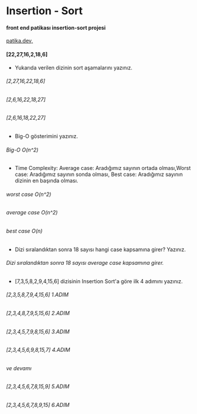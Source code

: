 # Insertion - Sort

#### front end patikası insertion-sort projesi

[patika.dev,](https://www.patika.dev/tr)

#### [22,27,16,2,18,6]

- Yukarıda verilen dizinin sort aşamalarını yazınız.

###### [2,27,16,22,18,6]

###### [2,6,16,22,18,27]

###### [2,6,16,18,22,27]

- Big-O gösterimini yazınız.

###### Big-O O(n^2)

- Time Complexity: Average case: Aradığımız sayının ortada olması,Worst case: Aradığımız sayının sonda olması, Best case: Aradığımız sayının dizinin en başında olması.

###### worst case O(n^2)

###### average case O(n^2)

###### best case O(n)

- Dizi sıralandıktan sonra 18 sayısı hangi case kapsamına girer? Yazınız.

###### Dizi sıralandıktan sonra 18 sayısı average case kapsamına girer.

- [7,3,5,8,2,9,4,15,6] dizisinin Insertion Sort'a göre ilk 4 adımını yazınız.

###### [2,3,5,8,7,9,4,15,6] 1.ADIM

###### [2,3,4,8,7,9,5,15,6] 2.ADIM

###### [2,3,4,5,7,9,8,15,6] 3.ADIM

###### [2,3,4,5,6,9,8,15,7] 4.ADIM

###### ve devamı

###### [2,3,4,5,6,7,8,15,9] 5.ADIM

###### [2,3,4,5,6,7,8,9,15] 6.ADIM
